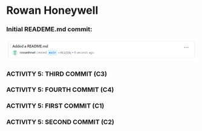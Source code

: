# **Rowan Honeywell** #

### **Initial READEME.md commit:** ###
![Alt text](screenshots/readmecommit.png)

### **ACTIVITY 5: THIRD COMMIT (C3)** ###
### **ACTIVITY 5: FOURTH COMMIT (C4)** ###
### **ACTIVITY 5: FIRST COMMIT (C1)** ###
### **ACTIVITY 5: SECOND COMMIT (C2)** ###
